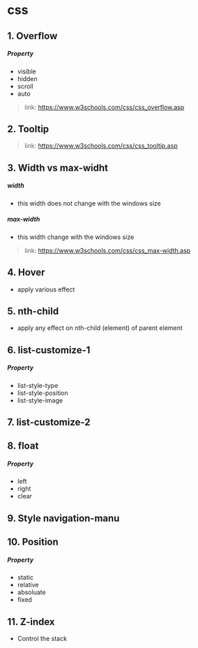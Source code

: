 # css
## 1. Overflow
##### Property
* visible
* hidden
* scroll
* auto
> link: https://www.w3schools.com/css/css_overflow.asp
 ## 2. Tooltip
> link: https://www.w3schools.com/css/css_tooltip.asp
## 3. Width vs max-widht
##### width
* this width does not change with the windows size
##### max-width
* this width change with the windows size
> link: https://www.w3schools.com/css/css_max-width.asp
## 4. Hover
* apply various effect
## 5. nth-child
* apply any effect on nth-child (element) of parent element
## 6. list-customize-1
##### Property
* list-style-type
* list-style-position
* list-style-image
## 7. list-customize-2
## 8. float
##### Property
* left
* right
* clear
## 9. Style navigation-manu
## 10. Position
##### Property
* static
* relative
* absoluate
* fixed
## 11. Z-index
* Control the stack

